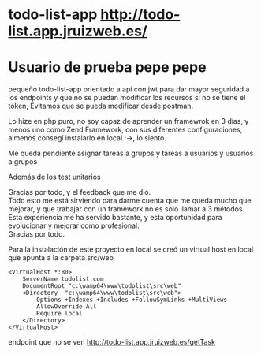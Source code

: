 # todo-list-app http://todo-list.app.jruizweb.es/
# <h1>Usuario de prueba pepe pepe </h1>

pequeño todo-list-app orientado a api con jwt para dar mayor seguridad a los endpoints y que no se puedan modificar los recursos si no se tiene el token, 
Evitamos que se pueda modificar desde postman.

<p>Lo hize en php puro, no soy capaz de aprender un framewrok en 3 días, y menos uno como Zend Framework, con sus diferentes configuraciones, almenos consegí instalarlo en local :->, lo siento.   </p>
<p>Me queda pendiente asignar tareas a grupos y tareas a usuarios y usuarios a grupos </p>
<p>Además de los test unitarios </p>

Gracias por todo, y el feedback que me dió. <br>
Todo esto me está sirviendo para darme cuenta que me queda mucho que mejorar, y que trabajar con un framework no es solo llamar a 3 métodos. <br>
Esta experiencia me ha servido bastante, y esta oportunidad para evolucionar y mejorar como profesional. <br>
Gracias por todo. <br>

Para la instalación de este proyecto en local se creó un virtual host en local que apunta a la carpeta src/web
```
<VirtualHost *:80>
	ServerName todolist.com
	DocumentRoot "c:\wamp64\www\todolist\src\web"
	<Directory  "c:\wamp64\www\todolist\src\web">
		Options +Indexes +Includes +FollowSymLinks +MultiViews
		AllowOverride All
		Require local
	</Directory>
</VirtualHost>
```
endpoint que no se ven http://todo-list.app.jruizweb.es/getTask

